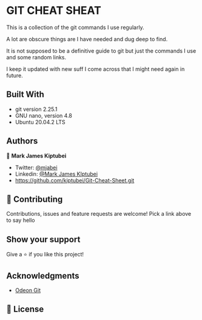 # GIT CHEAT SHEAT


This is a collection of the git commands I use regularly.

A lot are obscure things are I have needed and dug deep to find.

It is not supposed to be a definitive guide to git but just the commands I use and some random links.

I keep it updated with new suff I come across that I might need again in future.

## Built With

- git version 2.25.1
- GNU nano, version 4.8
- Ubuntu 20.04.2 LTS 


## Authors

👤 **Mark James Kiptubei**

- Twitter: [@mjabei](https://twitter.com/mjabei)
- Linkedin: [@Mark James KIptubei](https://www.linkedin.com/in/kiptubei/)
- https://github.com/kiptubei/Git-Cheat-Sheet.git


## 🤝 Contributing

Contributions, issues and feature requests are welcome! Pick a link above to say hello


## Show your support

Give a ⭐️ if you like this project!

## Acknowledgments

- [Odeon Git](https://www.theodinproject.com/courses/web-development-101/lessons/git-basics)


## 📝 License

